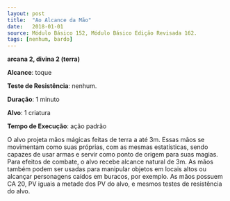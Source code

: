 ```yaml
---
layout: post
title:  "Ao Alcance da Mão"
date:   2018-01-01
source: Módulo Básico 152, Módulo Básico Edição Revisada 162.
tags: [nenhum, bardo]
---
```


**arcana 2, divina 2 (terra)**

**Alcance**: toque

**Teste de Resistência**: nenhum.

**Duração**: 1 minuto

**Alvo**: 1 criatura

**Tempo de Execução**: ação padrão

O alvo projeta mãos mágicas feitas de terra a até 3m. Essas mãos se movimentam como suas próprias, com as mesmas estatísticas, sendo capazes de usar armas e servir como ponto de origem para suas magias.
Para efeitos de combate, o alvo recebe alcance natural de 3m. As mãos também podem ser usadas para manipular objetos em locais altos ou alcançar personagens caídos em buracos, por exemplo.
As mãos possuem CA 20, PV iguais a metade dos PV do alvo, e mesmos testes de resistência do alvo.
